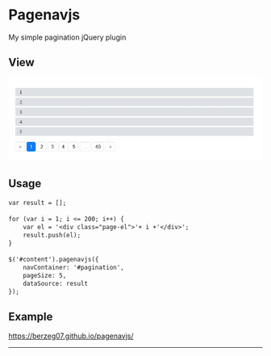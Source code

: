 # Pagenavjs
My simple pagination jQuery plugin

## View
![Иллюстрация к проекту](https://github.com/berzeg07/pagenavjs/raw/master/img/view.jpg)

## Usage

```
var result = [];

for (var i = 1; i <= 200; i++) {
    var el = '<div class="page-el">'+ i +'</div>';
    result.push(el);
}

$('#content').pagenavjs({
    navContainer: '#pagination',
    pageSize: 5,
    dataSource: result
});

```

## Example

https://berzeg07.github.io/pagenavjs/


***

